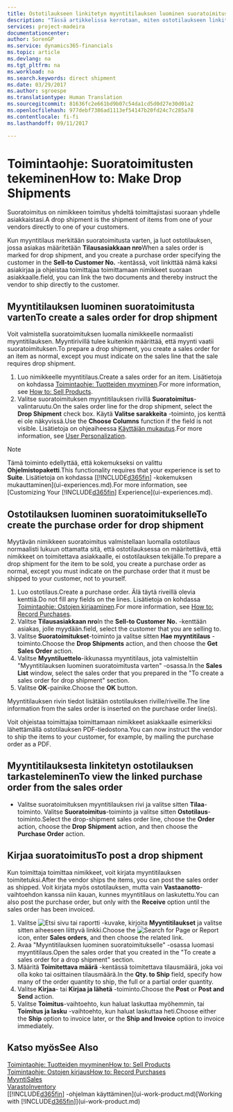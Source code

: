 ```yaml
---
title: Ostotilaukseen linkitetyn myyntitilauksen luominen suoratoimitusta varten | Microsoft Docs
description: "Tässä artikkelissa kerrotaan, miten ostotilaukseen linkitetty myyntitilaus luodaan. Näin toimitus voidaan tehdä suoraan toimittajalta asiakkaalle."
services: project-madeira
documentationcenter: 
author: SorenGP
ms.service: dynamics365-financials
ms.topic: article
ms.devlang: na
ms.tgt_pltfrm: na
ms.workload: na
ms.search.keywords: direct shipment
ms.date: 03/29/2017
ms.author: sgroespe
ms.translationtype: Human Translation
ms.sourcegitcommit: 81636fc2e661bd9b07c54da1cd5d0d27e30d01a2
ms.openlocfilehash: 977debf7386ad1113ef54147b20fd24c7c285a78
ms.contentlocale: fi-fi
ms.lasthandoff: 09/11/2017

---
```

# <a name="how-to-make-drop-shipments"></a><span data-ttu-id="50890-103">Toimintaohje: Suoratoimitusten tekeminen</span><span class="sxs-lookup"><span data-stu-id="50890-103">How to: Make Drop Shipments</span></span>
<span data-ttu-id="50890-104">Suoratoimitus on nimikkeen toimitus yhdeltä toimittajistasi suoraan yhdelle asiakkaistasi.</span><span class="sxs-lookup"><span data-stu-id="50890-104">A drop shipment is the shipment of items from one of your vendors directly to one of your customers.</span></span>

<span data-ttu-id="50890-105">Kun myyntitilaus merkitään suoratoimitusta varten, ja luot ostotilauksen, jossa asiakas määritetään **Tilausasiakkaan nro**</span><span class="sxs-lookup"><span data-stu-id="50890-105">When a sales order is marked for drop shipment, and you create a purchase order specifying the customer in the **Sell-to Customer No.**</span></span> <span data-ttu-id="50890-106">-kentässä, voit linkittää nämä kaksi asiakirjaa ja ohjeistaa toimittajaa toimittamaan nimikkeet suoraan asiakkaalle.</span><span class="sxs-lookup"><span data-stu-id="50890-106">field, you can link the two documents and thereby instruct the vendor to ship directly to the customer.</span></span>

## <a name="to-create-a-sales-order-for-drop-shipment"></a><span data-ttu-id="50890-107">Myyntitilauksen luominen suoratoimitusta varten</span><span class="sxs-lookup"><span data-stu-id="50890-107">To create a sales order for drop shipment</span></span>
<span data-ttu-id="50890-108">Voit valmistella suoratoimituksen luomalla nimikkeelle normaalisti myyntitilauksen. Myyntirivillä tulee kuitenkin määrittää, että myynti vaatii suoratoimituksen.</span><span class="sxs-lookup"><span data-stu-id="50890-108">To prepare a drop shipment, you create a sales order for an item as normal, except you must indicate on the sales line that the sale requires drop shipment.</span></span>

1. <span data-ttu-id="50890-109">Luo nimikkeelle myyntitilaus.</span><span class="sxs-lookup"><span data-stu-id="50890-109">Create a sales order for an item.</span></span> <span data-ttu-id="50890-110">Lisätietoja on kohdassa [Toimintaohje: Tuotteiden myyminen](sales-how-sell-products.md).</span><span class="sxs-lookup"><span data-stu-id="50890-110">For more information, see [How to: Sell Products](sales-how-sell-products.md).</span></span>
2. <span data-ttu-id="50890-111">Valitse suoratoimituksen myyntitilauksen rivillä **Suoratoimitus**-valintaruutu.</span><span class="sxs-lookup"><span data-stu-id="50890-111">On the sales order line for the drop shipment, select the **Drop Shipment** check box.</span></span> <span data-ttu-id="50890-112">Käytä **Valitse sarakkeita** -toiminto, jos kenttä ei ole näkyvissä.</span><span class="sxs-lookup"><span data-stu-id="50890-112">Use the **Choose Columns** function if the field is not visible.</span></span> <span data-ttu-id="50890-113">Lisätietoja on ohjeaiheessa [Käyttäjän mukautus](ui-user-personalization.md).</span><span class="sxs-lookup"><span data-stu-id="50890-113">For more information, see [User Personalization](ui-user-personalization.md).</span></span>

> [!NOTE]  
>   <span data-ttu-id="50890-114">Tämä toiminto edellyttää, että kokemukseksi on valittu **Ohjelmistopaketti**.</span><span class="sxs-lookup"><span data-stu-id="50890-114">This functionality requires that your experience is set to **Suite**.</span></span> <span data-ttu-id="50890-115">Lisätietoja on kohdassa [[!INCLUDE[d365fin](includes/d365fin_md.md)] -kokemuksen mukauttaminen](ui-experiences.md).</span><span class="sxs-lookup"><span data-stu-id="50890-115">For more information, see [Customizing Your [!INCLUDE[d365fin](includes/d365fin_md.md)] Experience](ui-experiences.md).</span></span>

## <a name="to-create-the-purchase-order-for-drop-shipment"></a><span data-ttu-id="50890-116">Ostotilauksen luominen suoratoimitukselle</span><span class="sxs-lookup"><span data-stu-id="50890-116">To create the purchase order for drop shipment</span></span>
<span data-ttu-id="50890-117">Myytävän nimikkeen suoratoimitus valmistellaan luomalla ostotilaus normaalisti lukuun ottamatta sitä, että ostotilauksessa on määritettävä, että nimikkeet on toimitettava asiakkaalle, ei ostotilauksen tekijälle.</span><span class="sxs-lookup"><span data-stu-id="50890-117">To prepare a drop shipment for the item to be sold, you create a purchase order as normal, except you must indicate on the purchase order that it must be shipped to your customer, not to yourself.</span></span>

1. <span data-ttu-id="50890-118">Luo ostotilaus.</span><span class="sxs-lookup"><span data-stu-id="50890-118">Create a purchase order.</span></span> <span data-ttu-id="50890-119">Älä täytä riveillä olevia kenttiä.</span><span class="sxs-lookup"><span data-stu-id="50890-119">Do not fill any fields on the lines.</span></span> <span data-ttu-id="50890-120">Lisätietoja on kohdassa [Toimintaohje: Ostojen kirjaaminen](purchasing-how-record-purchases.md).</span><span class="sxs-lookup"><span data-stu-id="50890-120">For more information, see [How to: Record Purchases](purchasing-how-record-purchases.md).</span></span>
2. <span data-ttu-id="50890-121">Valitse **Tilausasiakkaan nro**</span><span class="sxs-lookup"><span data-stu-id="50890-121">In the **Sell-to Customer No.**</span></span> <span data-ttu-id="50890-122">-kenttään asiakas, jolle myydään.</span><span class="sxs-lookup"><span data-stu-id="50890-122">field, select the customer that you are selling to.</span></span>
3. <span data-ttu-id="50890-123">Valitse **Suoratoimitukset**-toiminto ja valitse sitten **Hae myyntitilaus** -toiminto.</span><span class="sxs-lookup"><span data-stu-id="50890-123">Choose the **Drop Shipments** action, and then choose the **Get Sales Order** action.</span></span>
4. <span data-ttu-id="50890-124">Valitse **Myyntiluettelo**-ikkunassa myyntitilaus, jota valmisteltiin "Myyntitilauksen luominen suoratoimitusta varten" -osassa.</span><span class="sxs-lookup"><span data-stu-id="50890-124">In the **Sales List** window, select the sales order that you prepared in the "To create a sales order for drop shipment" section.</span></span>
5. <span data-ttu-id="50890-125">Valitse **OK**-painike.</span><span class="sxs-lookup"><span data-stu-id="50890-125">Choose the **OK** button.</span></span>

<span data-ttu-id="50890-126">Myyntitilauksen rivin tiedot lisätään ostotilauksen riville/riveille.</span><span class="sxs-lookup"><span data-stu-id="50890-126">The line information from the sales order is inserted on the purchase order line(s).</span></span>

<span data-ttu-id="50890-127">Voit ohjeistaa toimittajaa toimittamaan nimikkeet asiakkaalle esimerkiksi lähettämällä ostotilauksen PDF-tiedostona.</span><span class="sxs-lookup"><span data-stu-id="50890-127">You can now instruct the vendor to ship the items to your customer, for example, by mailing the purchase order as a PDF.</span></span>     

## <a name="to-view-the-linked-purchase-order-from-the-sales-order"></a><span data-ttu-id="50890-128">Myyntitilauksesta linkitetyn ostotilauksen tarkasteleminen</span><span class="sxs-lookup"><span data-stu-id="50890-128">To view the linked purchase order from the sales order</span></span>
* <span data-ttu-id="50890-129">Valitse suoratoimituksen myyntitilauksen rivi ja valitse sitten **Tilaa**-toiminto. Valitse **Suoratoimitus**-toiminto ja valitse sitten **Ostotilaus**-toiminto.</span><span class="sxs-lookup"><span data-stu-id="50890-129">Select the drop-shipment sales order line, choose the **Order** action, choose the **Drop Shipment** action, and then choose the **Purchase Order** action.</span></span>

## <a name="to-post-a-drop-shipment"></a><span data-ttu-id="50890-130">Kirjaa suoratoimitus</span><span class="sxs-lookup"><span data-stu-id="50890-130">To post a drop shipment</span></span>
<span data-ttu-id="50890-131">Kun toimittaja toimittaa nimikkeet, voit kirjata myyntitilauksen toimitetuksi.</span><span class="sxs-lookup"><span data-stu-id="50890-131">After the vendor ships the items, you can post the sales order as shipped.</span></span> <span data-ttu-id="50890-132">Voit kirjata myös ostotilauksen, mutta vain **Vastaanotto**-vaihtoehdon kanssa niin kauan, kunnes myyntitilaus on laskutettu.</span><span class="sxs-lookup"><span data-stu-id="50890-132">You can also post the purchase order, but only with the **Receive** option until the sales order has been invoiced.</span></span>

1. <span data-ttu-id="50890-133">Valitse ![Etsi sivu tai raportti](media/ui-search/search_small.png "Etsi sivu tai raportti -kuvake") -kuvake, kirjoita **Myyntitilaukset** ja valitse sitten aiheeseen liittyvä linkki.</span><span class="sxs-lookup"><span data-stu-id="50890-133">Choose the ![Search for Page or Report](media/ui-search/search_small.png "Search for Page or Report icon") icon, enter **Sales orders**, and then choose the related link.</span></span>
2. <span data-ttu-id="50890-134">Avaa "Myyntitilauksen luominen suoratoimitukselle" -osassa luomasi myyntitilaus.</span><span class="sxs-lookup"><span data-stu-id="50890-134">Open the sales order that you created in the "To create a sales order for a drop shipment" section.</span></span>
3. <span data-ttu-id="50890-135">Määritä **Toimitettava määrä** -kentässä toimitettava tilausmäärä, joka voi olla koko tai osittainen tilausmäärä.</span><span class="sxs-lookup"><span data-stu-id="50890-135">In the **Qty. to Ship** field, specify how many of the order quantity to ship, the full or a partial order quantity.</span></span>
4. <span data-ttu-id="50890-136">Valitse **Kirjaa**- tai **Kirjaa ja lähetä** -toiminto.</span><span class="sxs-lookup"><span data-stu-id="50890-136">Choose the **Post** or **Post and Send** action.</span></span>
5. <span data-ttu-id="50890-137">Valitse **Toimitus**-vaihtoehto, kun haluat laskuttaa myöhemmin, tai **Toimitus ja lasku** -vaihtoehto, kun haluat laskuttaa heti.</span><span class="sxs-lookup"><span data-stu-id="50890-137">Choose either the **Ship** option to invoice later, or the **Ship and Invoice** option to invoice immediately.</span></span>

## <a name="see-also"></a><span data-ttu-id="50890-138">Katso myös</span><span class="sxs-lookup"><span data-stu-id="50890-138">See Also</span></span>
[<span data-ttu-id="50890-139">Toimintaohje: Tuotteiden myyminen</span><span class="sxs-lookup"><span data-stu-id="50890-139">How to: Sell Products</span></span>](sales-how-sell-products.md)  
[<span data-ttu-id="50890-140">Toimintaohje: Ostojen kirjaus</span><span class="sxs-lookup"><span data-stu-id="50890-140">How to: Record Purchases</span></span>](purchasing-how-record-purchases.md)  
[<span data-ttu-id="50890-141">Myynti</span><span class="sxs-lookup"><span data-stu-id="50890-141">Sales</span></span>](sales-manage-sales.md)  
[<span data-ttu-id="50890-142">Varasto</span><span class="sxs-lookup"><span data-stu-id="50890-142">Inventory</span></span>](inventory-manage-inventory.md)  
<span data-ttu-id="50890-143">[[!INCLUDE[d365fin](includes/d365fin_md.md)] -ohjelman käyttäminen](ui-work-product.md)</span><span class="sxs-lookup"><span data-stu-id="50890-143">[Working with [!INCLUDE[d365fin](includes/d365fin_md.md)]](ui-work-product.md)</span></span>

